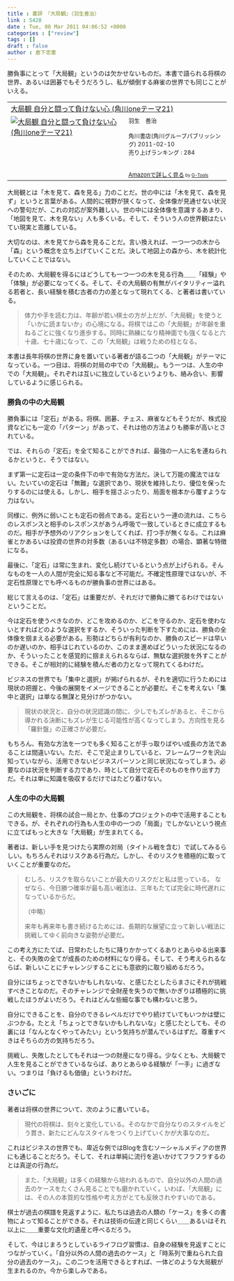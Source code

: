 ```yaml
---
title : 書評　『大局観』（羽生善治）
link : 5428
date : Tue, 08 Mar 2011 04:06:52 +0000
categories : ["review"]
tags : []
draft : false
author : 倉下忠憲
---
```


勝負事にとって「大局観」というのは欠かせないものだ。本書で語られる将棋の世界、あるいは囲碁でもそうだろうし、私が傾倒する麻雀の世界でも同じことがいえる。

<table  border="0" cellpadding="5"><tr><td colspan="2"><a href="http://www.amazon.co.jp/%E5%A4%A7%E5%B1%80%E8%A6%B3-%E8%87%AA%E5%88%86%E3%81%A8%E9%97%98%E3%81%A3%E3%81%A6%E8%B2%A0%E3%81%91%E3%81%AA%E3%81%84%E5%BF%83-%E8%A7%92%E5%B7%9Done%E3%83%86%E3%83%BC%E3%83%9E21-%E7%BE%BD%E7%94%9F-%E5%96%84%E6%B2%BB/dp/4047102768%3FSubscriptionId%3D15SMZCTB9V8NGR2TW082%26tag%3Drashita1000-22%26linkCode%3Dxm2%26camp%3D2025%26creative%3D165953%26creativeASIN%3D4047102768" target="_top">大局観  自分と闘って負けない心 (角川oneテーマ21)</a><img src="http://www.assoc-amazon.jp/e/ir?t=rashita1000-22&l=ur2&o=9" width="1" height="1" style="border: none;" alt="" /></td></tr><tr><td valign="top"><a href="http://www.amazon.co.jp/%E5%A4%A7%E5%B1%80%E8%A6%B3-%E8%87%AA%E5%88%86%E3%81%A8%E9%97%98%E3%81%A3%E3%81%A6%E8%B2%A0%E3%81%91%E3%81%AA%E3%81%84%E5%BF%83-%E8%A7%92%E5%B7%9Done%E3%83%86%E3%83%BC%E3%83%9E21-%E7%BE%BD%E7%94%9F-%E5%96%84%E6%B2%BB/dp/4047102768%3FSubscriptionId%3D15SMZCTB9V8NGR2TW082%26tag%3Drashita1000-22%26linkCode%3Dxm2%26camp%3D2025%26creative%3D165953%26creativeASIN%3D4047102768" target="_top"><img src="http://ecx.images-amazon.com/images/I/41ki8%2Bm-%2BpL._SL160_.jpg" border="0" alt="大局観  自分と闘って負けない心 (角川oneテーマ21)" /></a></td><td valign="top"><font size="-1">羽生　善治 <br /><br />角川書店(角川グループパブリッシング)  2011-02-10<br />売り上げランキング : 284<br /><br /><br /><a href="http://www.amazon.co.jp/%E5%A4%A7%E5%B1%80%E8%A6%B3-%E8%87%AA%E5%88%86%E3%81%A8%E9%97%98%E3%81%A3%E3%81%A6%E8%B2%A0%E3%81%91%E3%81%AA%E3%81%84%E5%BF%83-%E8%A7%92%E5%B7%9Done%E3%83%86%E3%83%BC%E3%83%9E21-%E7%BE%BD%E7%94%9F-%E5%96%84%E6%B2%BB/dp/4047102768%3FSubscriptionId%3D15SMZCTB9V8NGR2TW082%26tag%3Drashita1000-22%26linkCode%3Dxm2%26camp%3D2025%26creative%3D165953%26creativeASIN%3D4047102768" target="_top">Amazonで詳しく見る</a></font><font size="-2"> by <a href="http://www.goodpic.com/mt/aws/index.html" >G-Tools</a></font></td></tr></table>

大局観とは「木を見て、森を見る」力のことだ。世の中には「木を見て、森を見ず」というと言葉がある。人間的に視野が狭くなって、全体像が見通せない状況への警句だが、これの対応が案外難しい。世の中には全体像を意識するあまり、「地図を見て、木を見ない」人も多くいる。そして、そういう人の世界観はたいてい現実と乖離している。

大切なのは、木を見てから森を見ることだ。言い換えれば、一つ一つの木から「森」という概念を立ち上げていくことだ。決して地図上の森から、木を統計化していくことではない。

そのため、大局観を得るにはどうしても一つ一つの木を見る行為＿＿「経験」や「体験」が必要になってくる。そして、その大局観の有無がバイタリティー溢れる若者と、長い経験を積む古者の力の差となって現れてくる、と著者は書いている。

<blockquote>
体力や手を読む力は、年齢が若い棋士の方が上だが、「大局観」を使うと「いかに読まないか」の心境になる。将棋ではこの「大局観」が年齢を重ねるごとに強くなり進歩する。同時に熟練になり精神面でも強くなると六十歳、七十歳になって、この「大局観」は戦うための柱となる。
</blockquote>

本書は長年将棋の世界に身を置いている著者が語る二つの「大局観」がテーマになっている。一つ目は、将棋の対局の中での「大局観」。もう一つは、人生の中での「大局観」。それぞれは互いに独立しているというよりも、絡み合い、影響しているように感じられる。

<h3>勝負の中の大局観</h3>
勝負事には「定石」がある。将棋、囲碁、チェス、麻雀などもそうだが、株式投資などにも一定の「パターン」があって、それは他の方法よりも勝率が高いとされている。

では、それらの「定石」を全て知ることができれば、最強の一人に名を連ねられるかというと、そうではない。

まず第一に定石は一定の条件下の中で有効な方法だ。決して万能の魔法ではない。たいていの定石は「無難」な選択であり、現状を維持したり、優位を保ったりするのには使える。しかし、相手を揺さぶったり、局面を根本から覆すような力はない。

同様に、例外に弱いことも定石の弱点である。定石という一連の流れは、こちらのレスポンスと相手のレスポンスがあうん呼吸で一致しているときに成立するものだ。相手が予想外のリアクションをしてくれば、打つ手が無くなる。これは麻雀とかあるいは投資の世界の対多数（あるいは不特定多数）の場合、顕著な特徴になる。

最後に、「定石」は常に生まれ、変化し続けているという点が上げられる。そんなものを一人の人間が完全に知る事など不可能だ。不確定性原理ではないが、不定石性原理とでも呼べるものが勝負事の世界にはある。

総じて言えるのは、「定石」は重要だが、それだけで勝負に勝てるわけではないということだ。

今は定石を使うべきなのか、どこを攻めるのか、どこを守るのか、定石を使わないとすればどのような選択をするか、そういった判断を下すためには、勝負の全体像を掴まえる必要がある。形勢はどちらが有利なのか、勝負のスピードは早いのか遅いのか、相手はじれているのか、このまま進めばどういった状況になるのか、そういったことを感覚的に掴まえられるならば、無駄な選択肢を外すことができる。そこが相対的に経験を積んだ者の力となって現れてくるわけだ。

ビジネスの世界でも「集中と選択」が掲げられるが、それを適切に行うためには現状の把握と、今後の展開をイメージできることが必要だ。そこを考えない「集中と選択」は単なる無謀と見分けがつかない。

<blockquote>
現状の状況と、自分の状況認識の間に、少しでもズレがあると、そこから導かれる決断にもズレが生じる可能性が高くなってしまう。方向性を見る「羅針盤」の正確さが必要だ。
</blockquote>

もちろん、有効な方法を一つでも多く知ることが手っ取りばやい成長の方法であることは間違いない。ただ、そこで足止まりしていると、フレームワークを沢山知っていながら、活用できないビジネスパーソンと同じ状況になってしまう。必要なのは状況を判断する力であり、時として自分で定石そのものを作り出す力だ。それは単に知識を吸収するだけではたどり着けない。

<h3>人生の中の大局観</h3>
この大局観を、将棋の試合一局とか、仕事のプロジェクトの中で活用することもできる。が、それぞれの行為も人生の中の一つの「局面」でしかないという視点に立てばもっと大きな「大局観」が生まれてくる。

著者は、新しい手を見つけたら実際の対局（タイトル戦を含む）で試してみるらしい。もちろんそれはリスクある行為だ。しかし、そのリスクを積極的に取っていくことが重要なのだ。

<blockquote>
むしろ、リスクを取らないことが最大のリスクだと私は思っている。
なぜなら、今日勝つ確率が最も高い戦法は、三年もたてば完全に時代遅れになっているからだ。

（中略）

来年も再来年も書き続けるためには、長期的な展望に立って新しい戦法に挑戦してゆく前向きな姿勢が必要だ。
</blockquote>

この考え方にたてば、日常わたしたちに降りかかってくるありとあらゆる出来事と、その失敗の全てが成長のための材料になり得る。そして、そう考えられるならば、新しいことにチャレンジすることにも意欲的に取り組めるだろう。

自分にはちょっとできないかもしれないな、と感じたとしたらまさにそれが挑戦すべきことなのだ。そのチャレンジで全財産を失うので無いかぎりは積極的に挑戦したほうがよいだろう。それはどんな些細な事でも構わないと思う。

自分にできることを、自分のできるレベルだけでやり続けていてもいつかは壁にぶつかる。たとえ「ちょっとできないかもしれないな」と感じたとしても、その裏には「なんとなくやってみたい」という気持ちが潜んでいるはずだ。尊重すべきはそちらの方の気持ちだろう。

挑戦し、失敗したとしてもそれは一つの財産になり得る。少なくとも、大局観で人生を見ることができているならば、ありとあらゆる経験が「一手」に過ぎない。つまりは「負けるも価値」というわけだ。

<h3>さいごに</h3>
著者は将棋の世界について、次のように書いている。

<blockquote>
現代の将棋は、刻々と変化している。そのなかで自分なりのスタイルをどう貫き、新たにどんなスタイルをつくり上げていくかが大事なのだ。
</blockquote>

これはビジネスの世界でも、卑近な例ではBlogを含むソーシャルメディアの世界にも通じることだろう。そして、それは単純に流行を追いかけてフラフラするのとは真逆の行為だ。

<blockquote>
また、「大局観」は多くの経験から培われるもので、自分以外の人間の過去のケースをたくさん見ることでも磨かれていく。いわば、「大局観」には、その人の本質的な性格や考え方がとても反映されやすいのである。
</blockquote>

棋士が過去の棋譜を見返すように、私たちは過去の人類の「ケース」を多くの書物によって知ることができる。それは技術の伝達と同じくらい＿＿あるいはそれ以上に＿＿重要な文化的遺産と呼べるだろう。

そして、今はじまろうとしているライフログ習慣は、自身の経験を見返すことにつながっていく。「自分以外の人間の過去のケース」と「時系列で重ねられた自分の過去のケース」。この二つを活用できるとすれば、一体どのような大局観が生まれるのか。今から楽しみである。
